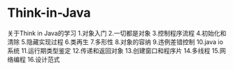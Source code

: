 # Think-in-Java
关于Think in Java的学习
1.对象入门
2.一切都是对象
3.控制程序流程
4.初始化和清除
5.隐藏实现过程
6.类再生
7.多形性
8.对象的容纳
9.违例差错控制
10.java io系统
11.运行期类型鉴定
12.传递和返回对象
13.创建窗口和程序片
14.多线程
15.网络编程
16.设计范式 
